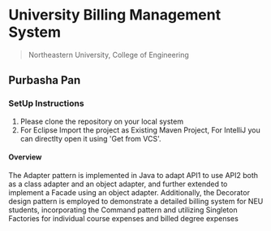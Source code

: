 # University Billing Management System
> Northeastern University, College of Engineering


## Purbasha Pan



### SetUp Instructions
1. Please clone the repository on your local system
2. For Eclipse Import the project as Existing Maven Project, For IntelliJ you can directlty open it using 'Get from VCS'.

#### Overview
The Adapter pattern is implemented in Java to adapt API1 to use API2 both as a class adapter and an object adapter, and further extended to implement a Facade using an object adapter. 
Additionally, the Decorator design pattern is employed to demonstrate a detailed billing system for NEU students, incorporating the Command pattern and utilizing Singleton Factories for individual course expenses and billed degree expenses



